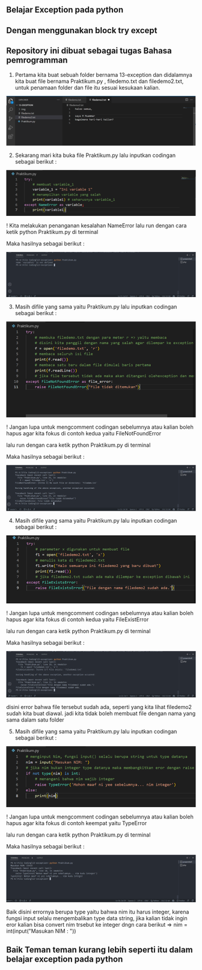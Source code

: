## Belajar Exception pada python

## Dengan menggunakan block try except

## Repository ini dibuat sebagai tugas Bahasa pemrogramman
1. Pertama kita buat sebuah folder bernama 13-exception dan didalamnya kita buat file bernama Praktikum.py , filedemo.txt dan filedemo2.txt, untuk penamaan folder dan file itu sesuai kesukaan kalian.

![image](img/filedemoo.png)

2. Sekarang mari kita buka file Praktikum.py lalu inputkan codingan sebagai berikut :

![image](img/gambar1.png)

! Kita melakukan penanganan kesalahan NameError lalu run dengan cara ketik python Praktikum.py di terminal

Maka hasilnya sebagai berikut :

![image](img/gambar2.png)

3. Masih difile yang sama yaitu Praktikum.py lalu inputkan codingan sebagai berikut :

![image](img/gambar3.png)

! Jangan lupa untuk mengcomment codingan sebelumnya atau kalian boleh hapus agar kita fokus di contoh kedua yaitu FileNotFoundError

lalu run dengan cara ketik python Praktikum.py di terminal

Maka hasilnya sebagai berikut :

![image](img/gambar4.png)

4. Masih difile yang sama yaitu Praktikum.py lalu inputkan codingan sebagai berikut :

![image](img/gambar5.png)

! Jangan lupa untuk mengcomment codingan sebelumnya atau kalian boleh hapus agar kita fokus di contoh kedua yaitu FileExistError

lalu run dengan cara ketik python Praktikum.py di terminal

Maka hasilnya sebagai berikut :

![image](img/gambar6.png)

disini error bahwa file tersebut sudah ada, seperti yang kita lihat filedemo2 sudah kita buat diawal. jadi kita tidak boleh membuat file dengan nama yang sama dalam satu folder

5. Masih difile yang sama yaitu Praktikum.py lalu inputkan codingan sebagai berikut :

![image](img/gambar7.png)

! Jangan lupa untuk mengcomment codingan sebelumnya atau kalian boleh hapus agar kita fokus di contoh keempat yaitu TypeError

lalu run dengan cara ketik python Praktikum.py di terminal

Maka hasilnya sebagai berikut :

![image](img/gambar8.png)

Baik disini errornya berupa type yaitu bahwa nim itu harus integer, karena fungsi input selalu mengembalikan type data string, jika kalian tidak ingin eror kalian bisa convert nim trsebut ke integer dngn cara berikut => nim = int(input("Masukan NIM : "))

## Baik Teman teman kurang lebih seperti itu dalam belajar exception pada python